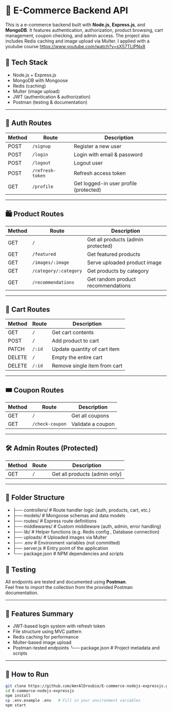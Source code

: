 # 🛒 E-Commerce Backend API

This is a e-commerce backend built with **Node.js**, **Express.js**, and **MongoDB**. It features authentication, authorization, product browsing, cart management, coupon checking, and admin access. The project also includes Redis caching and image upload via Multer.
I applied with a youtube course https://www.youtube.com/watch?v=sX57TLIPNx8

## 🚀 Tech Stack

- Node.js + Express.js
- MongoDB with Mongoose
- Redis (caching)
- Multer (image upload)
- JWT (authentication & authorization)
- Postman (testing & documentation)

---

## 🔐 Auth Routes

| Method | Route            | Description                            |
| ------ | ---------------- | -------------------------------------- |
| POST   | `/signup`        | Register a new user                    |
| POST   | `/login`         | Login with email & password            |
| POST   | `/logout`        | Logout user                            |
| POST   | `/refresh-token` | Refresh access token                   |
| GET    | `/profile`       | Get logged-in user profile (protected) |

---

## 🛍️ Product Routes

| Method | Route                 | Description                        |
| ------ | --------------------- | ---------------------------------- |
| GET    | `/`                   | Get all products (admin protected) |
| GET    | `/featured`           | Get featured products              |
| GET    | `/images/:image`      | Serve uploaded product image       |
| GET    | `/category/:category` | Get products by category           |
| GET    | `/recommendations`    | Get random product recommendations |

---

## 🛒 Cart Routes

| Method | Route  | Description                  |
| ------ | ------ | ---------------------------- |
| GET    | `/`    | Get cart contents            |
| POST   | `/`    | Add product to cart          |
| PATCH  | `/:id` | Update quantity of cart item |
| DELETE | `/`    | Empty the entire cart        |
| DELETE | `/:id` | Remove single item from cart |

---

## 🎟️ Coupon Routes

| Method | Route           | Description       |
| ------ | --------------- | ----------------- |
| GET    | `/`             | Get all coupons   |
| GET    | `/check-coupon` | Validate a coupon |

---

## 🛠️ Admin Routes (Protected)

| Method | Route | Description                   |
| ------ | ----- | ----------------------------- |
| GET    | `/`   | Get all products (admin only) |

---

## 📂 Folder Structure

- ├── controllers/ # Route handler logic (auth, products, cart, etc.)
- ├── models/ # Mongoose schemas and data models
- ├── routes/ # Express route definitions
- ├── middlewares/ # Custom middleware (auth, admin, error handling)
- ├── lib/ # Helper functions (e.g. Redis config , Database connection)
- ├── uploads/ # Uploaded images via Multer
- ├── .env # Environment variables (not committed)
- ├── server.js # Entry point of the application
- └── package.json # NPM dependencies and scripts

## 🧪 Testing

All endpoints are tested and documented using **Postman**.  
Feel free to import the collection from the provided Postman documentation.

---

## 📸 Features Summary

- JWT-based login system with refresh token
- File structure using MVC pattern
- Redis caching for performance
- Multer-based image upload
- Postman-tested endpoints
  └── package.json # Project metadata and scripts

---

## 📌 How to Run

```bash
git clone https://github.com/AmrAlDroubie/E-commerce-nodejs-expressjs.git
cd E-commerce-nodejs-expressjs
npm install
cp .env.example .env   # Fill in your environment variables
npm start
```
